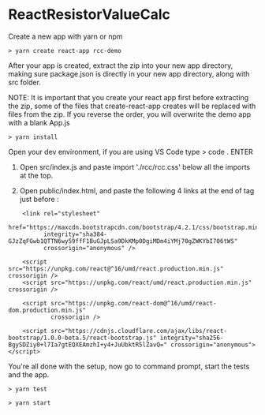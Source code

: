 # ReactResistorValueCalc

Create a new app with yarn or npm

```
> yarn create react-app rcc-demo
```

After your app is created, extract the zip into your new app directory,
making sure package.json is directly in your new app directory, along with src folder.

  NOTE: It is important that you create your react app first before extracting the zip, 
  some of the files that create-react-app creates will be replaced with files from the zip.
  If you reverse the order, you will overwrite the demo app with a blank App.js

```
> yarn install
```

Open your dev environment, if you are using VS Code type > code . ENTER

1. Open src/index.js and paste import './rcc/rcc.css' below all the imports at the top.

2. Open public/index.html, and paste the following 4 links at the end of <head> tag just before </head>:

```
    <link rel="stylesheet"
          href="https://maxcdn.bootstrapcdn.com/bootstrap/4.2.1/css/bootstrap.min.css"
          integrity="sha384-GJzZqFGwb1QTTN6wy59ffF1BuGJpLSa9DkKMp0DgiMDm4iYMj70gZWKYbI706tWS"
          crossorigin="anonymous" />

    <script src="https://unpkg.com/react@^16/umd/react.production.min.js" crossorigin />
    <script src="https://unpkg.com/react/umd/react.production.min.js" crossorigin />

    <script src="https://unpkg.com/react-dom@^16/umd/react-dom.production.min.js"
            crossorigin />

    <script src="https://cdnjs.cloudflare.com/ajax/libs/react-bootstrap/1.0.0-beta.5/react-bootstrap.js" integrity="sha256-BgySDZiy0+l7Ia7gtEQXEAmzhI+y4+JuUbktR5lZavQ=" crossorigin="anonymous"></script>
```

You're all done with the setup, now go to command prompt, start the tests and the app.

```
> yarn test
```

```
> yarn start
```
